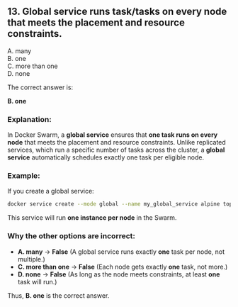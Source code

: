 ## 13. Global service runs task/tasks on every node that meets the placement and resource constraints.
A. many  
B. one  
C. more than one  
D. none  

The correct answer is:  

**B. one**  

### Explanation:  
In Docker Swarm, a **global service** ensures that **one task runs on every node** that meets the placement and resource constraints. Unlike replicated services, which run a specific number of tasks across the cluster, a **global service** automatically schedules exactly one task per eligible node.  

### Example:  
If you create a global service:  
```sh
docker service create --mode global --name my_global_service alpine top
```  
This service will run **one instance per node** in the Swarm.  

### Why the other options are incorrect:  
- **A. many** → **False** (A global service runs exactly **one** task per node, not multiple.)  
- **C. more than one** → **False** (Each node gets exactly **one** task, not more.)  
- **D. none** → **False** (As long as the node meets constraints, at least **one** task will run.)  

Thus, **B. one** is the correct answer.
